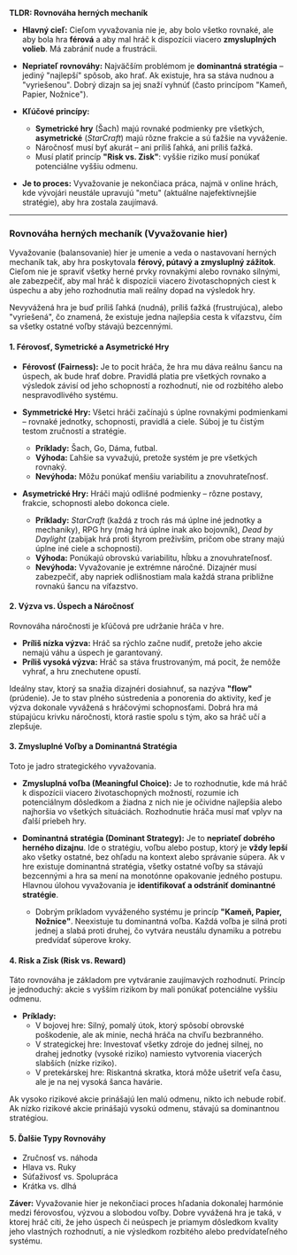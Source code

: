 **TLDR: Rovnováha herných mechaník**

- **Hlavný cieľ:** Cieľom vyvažovania nie je, aby bolo všetko rovnaké, ale aby bola hra **férová** a aby mal hráč k dispozícii viacero **zmysluplných volieb**. Má zabrániť nude a frustrácii.
    
- **Nepriateľ rovnováhy:** Najväčším problémom je **dominantná stratégia** – jediný "najlepší" spôsob, ako hrať. Ak existuje, hra sa stáva nudnou a "vyriešenou". Dobrý dizajn sa jej snaží vyhnúť (často princípom "Kameň, Papier, Nožnice").
    
- **Kľúčové princípy:**
    
    - **Symetrické hry** (Šach) majú rovnaké podmienky pre všetkých, **asymetrické** (_StarCraft_) majú rôzne frakcie a sú ťažšie na vyváženie.
    - Náročnosť musí byť akurát – ani príliš ľahká, ani príliš ťažká.
    - Musí platiť princíp **"Risk vs. Zisk"**: vyššie riziko musí ponúkať potenciálne vyššiu odmenu.
- **Je to proces:** Vyvažovanie je nekončiaca práca, najmä v online hrách, kde vývojári neustále upravujú "metu" (aktuálne najefektívnejšie stratégie), aby hra zostala zaujímavá.

---

### **Rovnováha herných mechaník (Vyvažovanie hier)**

Vyvažovanie (balansovanie) hier je umenie a veda o nastavovaní herných mechaník tak, aby hra poskytovala **férový, pútavý a zmysluplný zážitok**. Cieľom nie je spraviť všetky herné prvky rovnakými alebo rovnako silnými, ale zabezpečiť, aby mal hráč k dispozícii viacero životaschopných ciest k úspechu a aby jeho rozhodnutia mali reálny dopad na výsledok hry.

Nevyvážená hra je buď príliš ľahká (nudná), príliš ťažká (frustrujúca), alebo "vyriešená", čo znamená, že existuje jedna najlepšia cesta k víťazstvu, čím sa všetky ostatné voľby stávajú bezcennými.

#### **1. Férovosť, Symetrické a Asymetrické Hry**

- **Férovosť (Fairness):** Je to pocit hráča, že hra mu dáva reálnu šancu na úspech, ak bude hrať dobre. Pravidlá platia pre všetkých rovnako a výsledok závisí od jeho schopností a rozhodnutí, nie od rozbitého alebo nespravodlivého systému.
    
- **Symmetrické Hry:** Všetci hráči začínajú s úplne rovnakými podmienkami – rovnaké jednotky, schopnosti, pravidlá a ciele. Súboj je tu čistým testom zručností a stratégie.
    
    - **Príklady:** Šach, Go, Dáma, futbal.
    - **Výhoda:** Ľahšie sa vyvažujú, pretože systém je pre všetkých rovnaký.
    - **Nevýhoda:** Môžu ponúkať menšiu variabilitu a znovuhrateľnosť.
- **Asymetrické Hry:** Hráči majú odlišné podmienky – rôzne postavy, frakcie, schopnosti alebo dokonca ciele.
    
    - **Príklady:** _StarCraft_ (každá z troch rás má úplne iné jednotky a mechaniky), RPG hry (mág hrá úplne inak ako bojovník), _Dead by Daylight_ (zabijak hrá proti štyrom preživším, pričom obe strany majú úplne iné ciele a schopnosti).
    - **Výhoda:** Ponúkajú obrovskú variabilitu, hĺbku a znovuhrateľnosť.
    - **Nevýhoda:** Vyvažovanie je extrémne náročné. Dizajnér musí zabezpečiť, aby napriek odlišnostiam mala každá strana približne rovnakú šancu na víťazstvo.
#### **2. Výzva vs. Úspech a Náročnosť**

Rovnováha náročnosti je kľúčová pre udržanie hráča v hre.

- **Príliš nízka výzva:** Hráč sa rýchlo začne nudiť, pretože jeho akcie nemajú váhu a úspech je garantovaný.
- **Príliš vysoká výzva:** Hráč sa stáva frustrovaným, má pocit, že nemôže vyhrať, a hru znechutene opustí.

Ideálny stav, ktorý sa snažia dizajnéri dosiahnuť, sa nazýva **"flow"** (prúdenie). Je to stav plného sústredenia a ponorenia do aktivity, keď je výzva dokonale vyvážená s hráčovými schopnosťami. Dobrá hra má stúpajúcu krivku náročnosti, ktorá rastie spolu s tým, ako sa hráč učí a zlepšuje.

#### **3. Zmysluplné Voľby a Dominantná Stratégia**

Toto je jadro strategického vyvažovania.

- **Zmysluplná voľba (Meaningful Choice):** Je to rozhodnutie, kde má hráč k dispozícii viacero životaschopných možností, rozumie ich potenciálnym dôsledkom a žiadna z nich nie je očividne najlepšia alebo najhoršia vo všetkých situáciách. Rozhodnutie hráča musí mať vplyv na ďalší priebeh hry.
    
- **Dominantná stratégia (Dominant Strategy):** Je to **nepriateľ dobrého herného dizajnu**. Ide o stratégiu, voľbu alebo postup, ktorý je **vždy lepší** ako všetky ostatné, bez ohľadu na kontext alebo správanie súpera. Ak v hre existuje dominantná stratégia, všetky ostatné voľby sa stávajú bezcennými a hra sa mení na monotónne opakovanie jedného postupu. Hlavnou úlohou vyvažovania je **identifikovať a odstrániť dominantné stratégie**.
    
    - Dobrým príkladom vyváženého systému je princíp **"Kameň, Papier, Nožnice"**. Neexistuje tu dominantná voľba. Každá voľba je silná proti jednej a slabá proti druhej, čo vytvára neustálu dynamiku a potrebu predvídať súperove kroky.

#### **4. Risk a Zisk (Risk vs. Reward)**

Táto rovnováha je základom pre vytváranie zaujímavých rozhodnutí. Princíp je jednoduchý: akcie s vyšším rizikom by mali ponúkať potenciálne vyššiu odmenu.

- **Príklady:**
    - V bojovej hre: Silný, pomalý útok, ktorý spôsobí obrovské poškodenie, ale ak minie, nechá hráča na chvíľu bezbranného.
    - V strategickej hre: Investovať všetky zdroje do jednej silnej, no drahej jednotky (vysoké riziko) namiesto vytvorenia viacerých slabších (nízke riziko).
    - V pretekárskej hre: Riskantná skratka, ktorá môže ušetriť veľa času, ale je na nej vysoká šanca havárie.

Ak vysoko rizikové akcie prinášajú len malú odmenu, nikto ich nebude robiť. Ak nízko rizikové akcie prinášajú vysokú odmenu, stávajú sa dominantnou stratégiou.

#### **5. Ďalšie Typy Rovnováhy**

- Zručnosť vs. náhoda
- Hlava vs. Ruky
- Súťaživosť vs. Spolupráca
- Krátka vs. dlhá

**Záver:** Vyvažovanie hier je nekončiaci proces hľadania dokonalej harmónie medzi férovosťou, výzvou a slobodou voľby. Dobre vyvážená hra je taká, v ktorej hráč cíti, že jeho úspech či neúspech je priamym dôsledkom kvality jeho vlastných rozhodnutí, a nie výsledkom rozbitého alebo predvídateľného systému.
